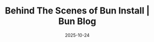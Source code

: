 ---
title: "Behind The Scenes of Bun Install | Bun Blog"
date: 2025-10-24
externalLink: https://bun.com/blog/behind-the-scenes-of-bun-install
---